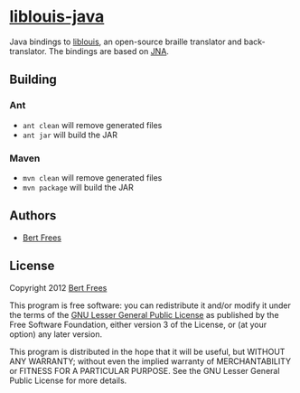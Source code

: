 [liblouis-java][]
=================

Java bindings to [liblouis][], an open-source braille translator and back-translator.
The bindings are based on [JNA][].

Building
--------

### Ant

 * `ant clean` will remove generated files
 * `ant jar` will build the JAR

### Maven

 * `mvn clean` will remove generated files
 * `mvn package` will build the JAR

Authors
-------

+ [Bert Frees][bert]

License
-------

Copyright 2012 [Bert Frees][bert]

This program is free software: you can redistribute it and/or modify
it under the terms of the [GNU Lesser General Public License][lgpl]
as published by the Free Software Foundation, either version 3 of
the License, or (at your option) any later version.

This program is distributed in the hope that it will be useful,
but WITHOUT ANY WARRANTY; without even the implied warranty of
MERCHANTABILITY or FITNESS FOR A PARTICULAR PURPOSE.  See the
GNU Lesser General Public License for more details.

[liblouis-java]: http://github.com/bertfrees/liblouis-java
[liblouis]: http://code.google.com/p/liblouis/
[jna]: https://github.com/twall/jna
[bert]: http://github.com/bertfrees
[lgpl]: http://www.gnu.org/licenses/lgpl.html
